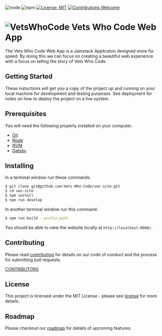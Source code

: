 ![node](https://img.shields.io/badge/node-v8.9.4-brightgreen.svg?style=flat-square)
![npm](https://img.shields.io/npm/v/npm.svg?style=flat-square)
[![License: MIT](https://img.shields.io/badge/License-MIT-yellow.svg?style=flat-square)](https://github.com/Vets-Who-Code/vwc-site/blob/master/LICENSE)
[![Contributions Welcome](https://img.shields.io/badge/contributions-welcome-orange.svg?style=flat-square)](https://github.com/Vets-Who-Code/vwc-site/blob/master/.github/contributing.md)

# ![VetsWhoCode](https://avatars1.githubusercontent.com/u/18350560?s=200&v=4 "VWC Logo") Vets Who Code Web App
The Vets Who Code Web App is a Jamstack Applicaton designed more for speed.
By doing this we can focus on creating a beautiful web experience with a focus on telling the story of Vets Who Code.

## Getting Started
These instuctions will get you a copy of the project up and running on your local machine for development and testing purposes.  See deployment for notes on how to deploy the project on a live system.

## Prerequisites
You will need the following properly installed on your computer.

* [Git](http://git-scm.com/)
* [Node](http://nodejs.org/)
* [NVM](https://github.com/creationix/nvm)
* [Gatsby](https://www.gatsbyjs.org/)

## Installing
In a terminal window run these commands.
```sh
$ git clone git@github.com:Vets-Who-Code/vwc-site.git
$ cd vwc-site
$ npm install
$ npm run develop
```

In another terminal window run this command.
```sh
$ npm run build --prefix-path
```

You should be able to view the website locally at `http://localhost:8000/`.

<!-- ## Deployment -->

## Contributing
Please read [contributing](https://github.com/Vets-Who-Code/vwc-site/blob/master/.github/contributing.md) for details on our code of conduct and the process for submitting pull requests.

[CONTRIBUTORS](https://github.com/Vets-Who-Code/vwc-site/graphs/contributors)
## License
This project is licensed under the MIT License - please see [license](https://github.com/Vets-Who-Code/vwc-site/blob/master/LICENSE) for more details.

<!-- ## Acknowledgements -->

## Roadmap
Please checkout our [roadmap](https://github.com/Vets-Who-Code/vwc-site/blob/update/README/roadmap.md) for details of upcoming features.
